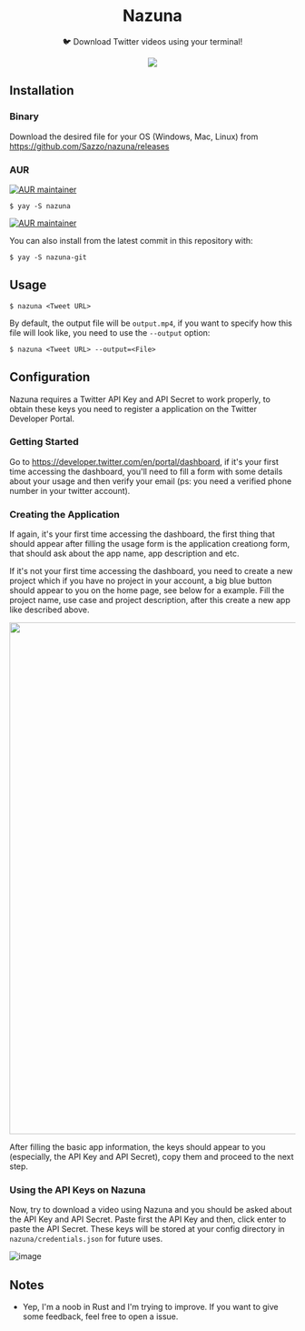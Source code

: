 <h1 align="center">Nazuna</h1>
<p align="center">🐦 Download Twitter videos using your terminal! </p>

<p align="center">
<img src="https://i.imgur.com/91vHedl.gif">
</p>
  
## Installation

### Binary

Download the desired file for your OS (Windows, Mac, Linux) from https://github.com/Sazzo/nazuna/releases

### AUR
[![AUR maintainer](https://img.shields.io/aur/maintainer/nazuna?logo=arch-linux&style=flat-square)](https://aur.archlinux.org/packages/nazuna)  

```
$ yay -S nazuna
```

[![AUR maintainer](https://img.shields.io/aur/maintainer/nazuna-git?logo=arch-linux&style=flat-square)](https://aur.archlinux.org/packages/nazuna-git)  

You can also install from the latest commit in this repository with:

```
$ yay -S nazuna-git
```

## Usage

```
$ nazuna <Tweet URL>
```

By default, the output file will be `output.mp4`, if you want to specify how this file will look like, you need to use the `--output` option:

```
$ nazuna <Tweet URL> --output=<File>
```

## Configuration

Nazuna requires a Twitter API Key and API Secret to work properly, to obtain these keys you need to register a application on the Twitter Developer Portal.

### Getting Started

Go to https://developer.twitter.com/en/portal/dashboard, if it's your first time accessing the dashboard, you'll need to fill a form with some details about your usage and then verify your email (ps: you need a verified phone number in your twitter account).

### Creating the Application

If again, it's your first time accessing the dashboard, the first thing that should appear after filling the usage form is the application creationg form, that should ask about the app name, app description and etc.

If it's not your first time accessing the dashboard, you need to create a new project which if you have no project in your account, a big blue button should appear to you on the home page, see below for a example. Fill the project name, use case and project description, after this create a new app like described above.

<img width="900px" src="https://user-images.githubusercontent.com/39680458/147893345-8da5f41f-087b-4a0a-8002-0723beb699b0.png">

After filling the basic app information, the keys should appear to you (especially, the API Key and API Secret), copy them and proceed to the next step.

### Using the API Keys on Nazuna

Now, try to download a video using Nazuna and you should be asked about the API Key and API Secret. Paste first the API Key and then, click enter to paste the API Secret. These keys will be stored at your config directory in `nazuna/credentials.json` for future uses.

![image](https://user-images.githubusercontent.com/39680458/147893437-3f8f6b55-63c3-4003-a9b0-4a0d18e2d5d9.png)

## Notes

- Yep, I'm a noob in Rust and I'm trying to improve. If you want to give some feedback, feel free to open a issue.
